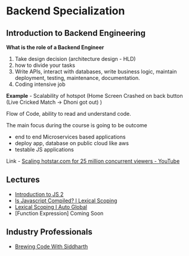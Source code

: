 # Backend Specialization

## Introduction to Backend Engineering 

**What is the role of a Backend Engineer**

1. Take design decision (architecture design - HLD)
2. how to divide your tasks
3. Write APIs, interact with databases, write business logic, maintain deployment, testing, maintenance, documentation.
4. Coding intensive job

**Example** - Scalability of hotspot (Home Screen Crashed on back button (Live Cricked Match → Dhoni got out) )

Flow of Code, ability to read and understand code.

The main focus during the course is going to be outcome
- end to end Microservices based applications
- deploy app, database on public cloud like aws
- testable JS applications

Link - [Scaling hotstar.com for 25 million concurrent viewers - YouTube](https://www.youtube.com/watch?v=QjvyiyH4rr0)


## Lectures

- [Introduction to JS 2](./Lectures/Introduction-to-JS2-Operators-Conditionals-Loops-basic.md)
- [Is Javascript Compiled? I Lexical Scoping](./Lectures/Is-Javascript-Compiled?-Lexical-Scoping.md)
- [Lexical Scoping I Auto Global](./Lexical-Scoping-Auto-Global.md)
- [Function Expression] Coming Soon

## Industry Professionals
- [Brewing Code With Siddharth](./Industry-Professionals/Brewing-Code-With-Siddharth.md)




